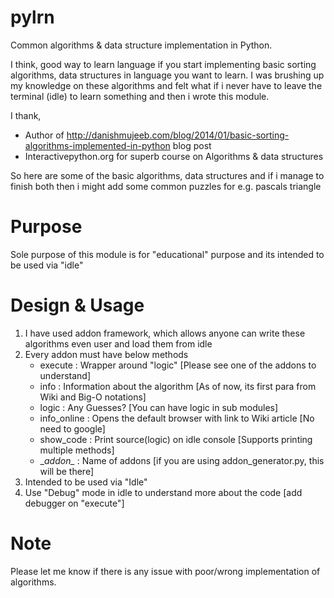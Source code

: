 pylrn
========

Common algorithms & data structure implementation in Python.

I think, good way to learn language if you start implementing basic sorting algorithms, data structures in 
language you want to learn. I was brushing up my knowledge on these algorithms and felt what if i never have to leave the 
terminal (idle) to learn something and then i wrote this module.

I thank, 
- Author of http://danishmujeeb.com/blog/2014/01/basic-sorting-algorithms-implemented-in-python blog post
- Interactivepython.org for superb course on Algorithms & data structures

So here are some of the basic algorithms, data structures and if i manage to finish both then i might add some common puzzles for e.g. pascals triangle

Purpose
========

Sole purpose of this module is for "educational" purpose and its intended to be used via "idle"

Design & Usage
========

1. I have used addon framework, which allows anyone can write these algorithms even user and load them from idle
2. Every addon must have below methods
   - execute      : Wrapper around "logic" [Please see one of the addons to understand] 
   - info         : Information about the algorithm [As of now, its first para from Wiki and Big-O notations]
   - logic        : Any Guesses? [You can have logic in sub modules]
   - info_online  : Opens the default browser with link to Wiki article [No need to google]
   - show_code    : Print source(logic) on idle console [Supports printing multiple methods]
   - \__addon\__    : Name of addons [if you are using addon_generator.py, this will be there]
3. Intended to be used via "Idle"
4. Use "Debug" mode in idle to understand more about the code [add debugger on "execute"]

Note
=====

Please let me know if there is any issue with poor/wrong implementation of algorithms.
